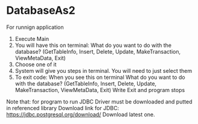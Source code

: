 # DatabaseAs2

For runnign application
1. Execute Main
2. You will have this on terminal:
   What do you want to do with the database?
(GetTableInfo, Insert, Delete, Update, MakeTransaction, ViewMetaData, Exit)
3. Choose one of it
4. System will give you steps in terminal. You will need to just select them
5. To exit code: When you see this on terminal
 What do you want to do with the database?
(GetTableInfo, Insert, Delete, Update, MakeTransaction, ViewMetaData, Exit)
Write Exit and program stops

Note that: for program to run JDBC Driver must be downloaded and putted in referenced library
Download link for JDBC: https://jdbc.postgresql.org/download/
Download latest one.
